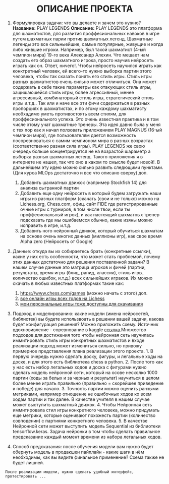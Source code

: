 <h1 align="center"> ОПИСАНИЕ ПРОЕКТА </h1>

  1. Формулировка задачи: что вы делаете и зачем это нужно?
  	<b>Название:</b> PLAY LEGENDS
  	<b>Описание:</b> PLAY LEGENDS это платформа для шахматистов, для развития проффесиональных навоков в игре путем шахматных парии против шахматных легенд. Шахматные легенды это все сильныейшие, самые популярные, живущие и когда либо жившие игроки. Например, был такой шахматист (4-ый чемпион мира) 19-го века Александр Алехин. Что мешает нам создать его образ шахматного игрока, просто научив нейросеть играть как он. Ответ, ничего!. 
  	Чтобы нейросеть научился играть как конктретный человек, ей всего-то нужно выборка партии этого человека, чтобы так сказать понять его стиль игры. Стиль игры разных шахматистов очень сильно может отличиться. Она может содержать в себе такие параметры как отакующих стиль игры, защишаюшейся стиль игры, более агрессивный, менее агрессивный, комбинаторный стиль игры, стратегический стиль игры и.т.д.. Так или и наче все эти фичи содержаться в разных пропорциях в шахматистах, и по этому каждому шахматисту необхадимо уметь противостоять всем стилям, для проффесионального успеха. Это очень известная практика и в том числе этому учат шахматные тренеры. 
  	Эта идея давно была у меня с тех пор как я начал ползовать приложением PLAY MAGNUS (16-ый чемпион мира), где пользователям дается возможность посоревноваться с самим чемпионом мира в разных возрастах (соответственно разная сила игры). PLAY LEGENDS же свою очередь больше концентрируется не на возрастой шараметр а выборка разных шахматных легенд. Такого приложения я в интернете не нашел, так что оно в каком то смысле будет новой!.
  	В дальнейшем эту идею можно сильно развить следющими пунктами. (Для курса MLOps достаточно и все что описано сверху)
  		доп.
  		1. Добавить шахматных движок (например Stockfish 14) для анализа сыгранной партии
  		2. Добавить еще одну нейросеть в который будем загружать наши игры из разных платформ (скачать (свои и не только) можно на Lichess.org, Chess.com, офиц. сайт FIDE где регистрированные очные игры с турниров, в том числе твои, если ты проффесиональный игрок), и как настоящий шахматных тренер подсказать где мы ошибаемсся обычно, какие изяны можно исправить в игре, и.т.д.
  		3. Добавить ного нейронный движок, который обучиться шахматам на основе очень многих данных (миллионы игр), как свое время Alpha zero (Нейросеть от Google)
  		
  	

  2. Данные: откуда вы их собираетесь брать (конкретные ссылки), какие у них есть особенности, что может стать проблемой, почему этих данных достаточно для решения поставленной задачи?
  	В нашем случае данные это матрица игроков и фичей (партии, результаты, время игры (блиц, рапид, классик), стиль игры, количество ошибок, и.т.д.) всех сильнейших играков. Их можно скачать в любых известных платформах такие как:
  		1. <a href="https://www.chess.com/games">https://www.chess.com/games</a> (можно начать с этого)
  		доп.
  		2. <a href="https://database.lichess.org/#standard_games">все онлайн игры всех годов на Lichess</a>
  		3. <a href="https://lichess.org/@/cmpolik/download">мои персональные игры тоже доступны для скачивания</a> 
  	
  
  
  3. Подоход к моделированию: какие модели (имена нейросетей, библиотек) вы будете использвоать в решении вашей задачи, какова будет конфигурация решения? Можно приложить схему.
  	Источник вдохновивление - соревнованиe в kaggle <a href="https://www.kaggle.com/competitions/train-an-ai-to-play-chess"> ссылка </a> 
  	Множество подходов для достижения того чтобы нейронная сеть научилась иммитировать стиль игры конкретных шахматистов и входе реализации подход может измениться сильно, но привожу примерное представления плана реализации этого проекта. 
  	1. В первую очередь нужно сделать доску, фигуры, и легальные ходы на доске, и для этого есть библиотека chess в python.
  	2. После того как у нас есть набор легальных ходов и доска с фигурами нужно сделать модель нейронной сети, который на осове несколко 1000 партии (ходы за белых и за черных и результат) научиться в целом более менее играть правильно (правильно = скорейшее приведение к победе) для начало.
  	3. Точность партии можно оценить ранзыми метриками, например отношение не ошибочных ходов ко всем ходам партии и так далее. В качестве учителя в нашем случае может выступить шахматный движок. 
  	4. Чтобы Нейронная сеть иммитировала стил игры конкретного человека, можно придумать еще метрики, которые оценивают похожесть партии (количество совподении) с партиями конкретного человека. 
  	5. В качестве Нейронной сети может выступить модель Sequential из библиотеки tensorflow.keras. Задача нейронки в том чтобы сделать правильное предсказание каждый момент времени из набора легальных ходов.
  
  
  
  4. Способ предсказания: после обучения модели вам нужно будет обернуть модель в продакшен пайплайн - какие шаги в нём необходимы, как вы видите финальное применение? Схема также не будет лишней.

	После реализации модели, нужно сделать удобный интерфейс, протестировать ...
